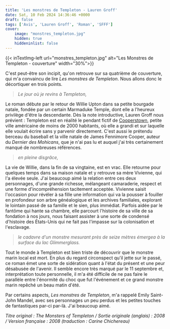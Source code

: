 ```yaml
---
title: 'Les monstres de Templeton - Lauren Groff'
date: Sat, 10 Feb 2024 14:36:46 +0000
draft: false
tags: ['Avis', 'Lauren Groff', 'Roman', 'SFFF']
cover: 
    image: "monstres_templeton.jpg"
    hidden: true
    hiddeninlist: false
---
```


{{< inTextImg-left url="monstres_templeton.jpg" alt="Les Monstres de Templeton - couverture" width="30%">}} 

C'est peut-être son incipit, qu'on retrouve sur sa quatrième de couverture, qui m'a convaincu de lire _Les monstres de Templeton_. Nous allons donc le décortiquer en trois points.

> _Le jour où je revins à Templeton,_

Le roman débute par le retour de Willie Upton dans sa petite bourgade natale, fondée par un certain Marmaduke Temple, dont elle a l'heureux privilège d'être la descendante. Dès la note introductive, Lauren Groff nous prévient : Templeton est en réalité le pendant fictif de [Cooperstown](https://fr.wikipedia.org/wiki/Cooperstown_(New_York)), petite ville américaine de moins de 2000 habitants, où elle a grandi et sur laquelle elle voulait écrire sans y parvenir directement. C'est aussi le prétendu berceau du baseball et la ville natale de James Fennimore Cooper, auteur du _Dernier des Mohicans_, que je n'ai pas lu et auquel j'ai très certainement manqué de nombreuses références.

> _en pleine disgrâce,_

La vie de Willie, dans la fin de sa vingtaine, est en vrac. Elle retourne pour quelques temps dans sa maison natale et y retrouve sa mère Vivienne, qui l'a élevée seule. J'ai beaucoup aimé la relation entre ces deux personnages, d'une grande richesse, mélangeant camaraderie, respect et une forme d'incompréhension tacitement acceptée. Vivienne saisit l'occasion pour révéler à sa fille une information qui va la pousser à fouiller en profondeur son arbre généalogique et les archives familiales, explorant le lointain passé de sa famille et le sien, plus immédiat. Parfois aidée par le fantôme qui hante sa chambre, elle parcourt l'histoire de sa ville de sa fondation à nos jours, nous faisant assister à une sorte de condensé d'histoire des États-Unis qui ne fait pas l'impasse sur la colonisation et l'esclavage.

> _le cadavre d'un monstre mesurant près de seize mètres émergea à la surface du lac Glimmerglass._

Tout le monde à Templeton est bien triste de découvrir que le monstre marin local est mort. En plus du regard circonspect qu'il jette sur le passé, ce roman émet une sorte de sidération quant à l'état du présent et une peur désabusée de l'avenir. Il semble encore très marqué par le 11 septembre et, interprétation toute personnelle, il m'a été difficile de ne pas faire le parallèle entre l'énormité du choc que fut l'événement et ce grand monstre marin repêché un beau matin d'été.

Par certains aspects, _Les monstres de Templeton_, m'a rappelé Emily Saint-John Mandel, avec ses personnages un peu perdus et les petites touches de fantastiques par-ci par-là. J'ai beaucoup aimé.

_Titre original : The Monsters of Templeton / Sortie originale (anglais) : 2008 / Version française : 2008 (traduction : Carine Chichereau)_